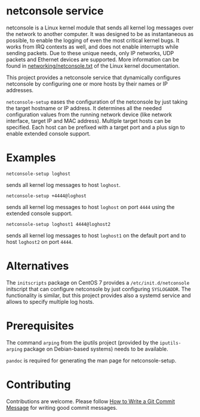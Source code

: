netconsole service
==================

netconsole is a Linux kernel module that sends all kernel log messages over
the network to another computer. It was designed to be as instantaneous as
possible, to enable the logging of even the most critical kernel bugs. It
works from IRQ contexts as well, and does not enable interrupts while sending
packets. Due to these unique needs, only IP networks, UDP packets and Ethernet
devices are supported. More information can be found in
[networking/netconsole.txt](https://www.kernel.org/doc/Documentation/networking/netconsole.txt)
of the Linux kernel documentation.

This project provides a netconsole service that dynamically configures
netconsole by configuring one or more hosts by their names or IP addresses.

`netconsole-setup` eases the configuration of the netconsole by just taking
the target hostname or IP address. It determines all the needed configuration
values from the running network device (like network interface, target IP and
MAC address). Multiple target hosts can be specified. Each host can be prefixed
with a target port and a plus sign to enable extended console support.

Examples
========

```
netconsole-setup loghost
```

sends all kernel log messages to host `loghost`.

```
netconsole-setup +4444@loghost
```

sends all kernel log messages to host `loghost` on port `4444` using the
extended console support.

```
netconsole-setup loghost1 4444@loghost2
```

sends all kernel log messages to host `loghost1` on the default port and to
host `loghost2` on port `4444`.

Alternatives
============

The `initscripts` package on CentOS 7 provides a `/etc/init.d/netconsole`
initscript that can configure netconsole by just configuring `SYSLOGADDR`.
The functionality is similar, but this project provides also a systemd service
and allows to specify multiple log hosts.

Prerequisites
=============

The command `arping` from the iputils project (provided by the `iputils-arping`
package on Debian-based systems) needs to be available.

`pandoc` is required for generating the man page for netconsole-setup.

Contributing
============

Contributions are welcome. Please follow
[How to Write a Git Commit Message](https://chris.beams.io/posts/git-commit/)
for writing good commit messages.
